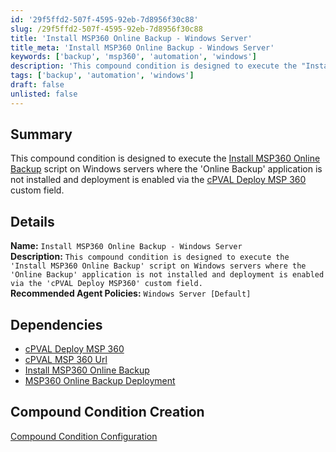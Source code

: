 ```yaml
---
id: '29f5ffd2-507f-4595-92eb-7d8956f30c88'
slug: /29f5ffd2-507f-4595-92eb-7d8956f30c88
title: 'Install MSP360 Online Backup - Windows Server'
title_meta: 'Install MSP360 Online Backup - Windows Server'
keywords: ['backup', 'msp360', 'automation', 'windows']
description: 'This compound condition is designed to execute the "Install MSP360 Online Backup" script on Windows servers where the "Online Backup" application is not installed and deployment is enabled via the "cPVAL Deploy MSP360" custom field.'
tags: ['backup', 'automation', 'windows']
draft: false
unlisted: false
---
```


## Summary

This compound condition is designed to execute the [Install MSP360 Online Backup](/docs/104e0456-6bb4-4e65-b0c0-0f8b6c0a4d8b) script on Windows servers where the 'Online Backup' application is not installed and deployment is enabled via the [cPVAL Deploy MSP 360](/docs/294f2f3e-1091-45b0-b764-b16ae054fad7) custom field.

## Details

**Name:** `Install MSP360 Online Backup - Windows Server`  
**Description:** `This compound condition is designed to execute the 'Install MSP360 Online Backup' script on Windows servers where the 'Online Backup' application is not installed and deployment is enabled via the 'cPVAL Deploy MSP360' custom field.`  
**Recommended Agent Policies:** `Windows Server [Default]`

## Dependencies

- [cPVAL Deploy MSP 360](/docs/294f2f3e-1091-45b0-b764-b16ae054fad7)
- [cPVAL MSP 360 Url](/docs/7e18083b-6a0e-49da-8a08-cfe9c7fa3378)
- [Install MSP360 Online Backup](/docs/104e0456-6bb4-4e65-b0c0-0f8b6c0a4d8b)
- [MSP360 Online Backup Deployment](2f783bba-4022-43d3-8bb4-a768f68fe8c2)

## Compound Condition Creation

[Compound Condition Configuration](https://github.com/ProVal-Tech/ninjarmm/blob/main/compound-conditions/install-msp-360-online-windows-server.toml)
